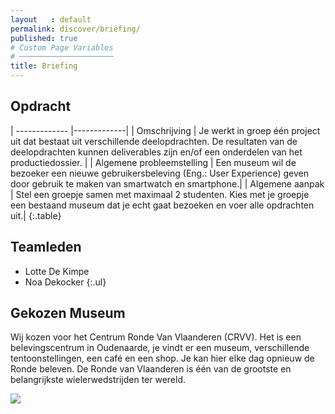 ```yaml
---
layout   : default
permalink: discover/briefing/
published: true
# Custom Page Variables
# ─────────────────────
title: Briefing
---
```


## Opdracht

| ------------- |-------------|
| Omschrijving     | Je werkt in groep één project uit dat bestaat uit verschillende deelopdrachten. De resultaten van de deelopdrachten kunnen deliverables zijn en/of een onderdelen van het productiedossier. |
| Algemene probleemstelling     | Een museum wil de bezoeker een nieuwe gebruikersbeleving (Eng.: User Experience) geven door gebruik te maken van smartwatch en smartphone.|
| Algemene aanpak | Stel een groepje samen met maximaal 2 studenten. Kies met je groepje een bestaand museum dat je echt gaat bezoeken en voer alle opdrachten uit.|
{:.table}

## Teamleden

 - Lotte De Kimpe
 - Noa Dekocker
{:.ul}

## Gekozen Museum
Wij kozen voor het Centrum Ronde Van Vlaanderen (CRVV). Het is een belevingscentrum in Oudenaarde, je vindt er een museum, verschillende tentoonstellingen, een café en een shop. Je kan hier elke dag opnieuw de Ronde beleven. De Ronde van Vlaanderen is één van de grootste en belangrijkste wielerwedstrijden ter wereld.

<img class="max-width" src="{{ 'assets/img/museum.jpg' | relative_url }}" />

